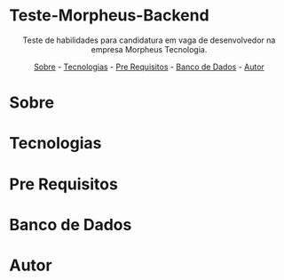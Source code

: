 # Teste-Morpheus-Backend
<p align="center">Teste de habilidades para candidatura em vaga de desenvolvedor na empresa Morpheus Tecnologia.<p>
<p align="center">
  <a href="#sobre">Sobre</a> -
  <a href="#tecnologias">Tecnologias</a> -
  <a href="#pre-requisitos">Pre Requisitos</a> -
  <a href="#banco-de-dados">Banco de Dados</a> -
  <a href="#autor">Autor</a>
</p>

# Sobre



# Tecnologias


# Pre Requisitos


# Banco de Dados


# Autor
